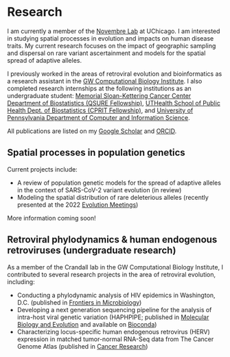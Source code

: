 # Research

I am currently a member of the [Novembre Lab](jnpopgen.org) at UChicago. I am interested in studying spatial processes in evolution and impacts on human disease traits. My current research focuses on the impact of geographic sampling and dispersal on rare variant ascertainment and models for the spatial spread of adaptive alleles. 

I previously worked in the areas of retroviral evolution and bioinformatics as a research assistant in the [GW Computational Biology Institute](https://cbi.gwu.edu/). I also completed research internships at the following institutions as an undergraduate student: [Memorial Sloan-Kettering Cancer Center Department of Biostatistics (QSURE Fellowship)](https://www.mskcc.org/departments/epidemiology-biostatistics/quantitative-sciences-summer-undergraduate-research-experience-qsure), [UTHealth School of Public Health Dept. of Biostatistics (CPRIT Fellowship)](https://sph.uth.edu/research/opportunities/cprit-undergraduate/), and [University of Pennsylvania Department of Computer and Information Science](https://www.cis.upenn.edu/).

All publications are listed on my [Google Scholar](https://scholar.google.com/citations?user=g0daNV8AAAAJ&hl=en) and [ORCID](https://orcid.org/0000-0002-1062-1228).

## Spatial processes in population genetics

Current projects include:
* A review of population genetic models for the spread of adaptive alleles in the context of SARS-CoV-2 variant evolution (in review)
* Modeling the spatial distribution of rare deleterious alleles (recently presented at the 2022 [Evolution Meetings](https://www.evolutionmeetings.org/))

More information coming soon!

## Retroviral phylodynamics & human endogenous retroviruses (undergraduate research)

As a member of the Crandall lab in the GW Computational Biology Institute, I contributed to several research projects in the area of retroviral evolution,  including: 
* Conducting a phylodynamic analysis of HIV epidemics in Washington, D.C. (published in [Frontiers in Microbiology](https://www.frontiersin.org/articles/10.3389/fmicb.2019.00369/full))
* Developing a next generation sequencing pipeline for the analysis of intra-host viral genetic variation (HAPHPIPE; published in [Molecular Biology and Evolution](https://academic.oup.com/mbe/article/38/4/1677/6050845) and available on [Bioconda](https://bioconda.github.io/recipes/haphpipe/README.html))
* Characterizing locus-specific human endogenous retrovirus (HERV) expression in matched tumor-normal RNA-Seq data from The Cancer Genome Atlas (published in [Cancer Research](https://aacrjournals.org/cancerres/article/81/13/3449/666868/Locus-Specific-Characterization-of-Human))
